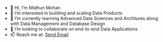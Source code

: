 - 👋 Hi, I’m Midhun Mohan
- 👀 I’m interested in building and scaling Data Products
- 🌱 I’m currently learning Advanced Data Sciences and Architures along with Data Management and Database Design
- 💞️ I’m looking to collaborate on end-to-end Data Applications
- 📫 Reach me at: <a href = "mailto: mohan.ku@northeastern.edu">Send Email</a>

<!---
midhunmohank/midhunmohank is a ✨ special ✨ repository because its `README.md` (this file) appears on your GitHub profile.
You can click the Preview link to take a look at your changes.
--->
